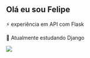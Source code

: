 ## Olá eu sou Felipe

⚡ experiência em API com Flask

📖 Atualmente estudando Django

<div> 
  <a href="https://www.linkedin.com/in/felipe-da-silva-alves-449200202/" target="_blank"><img src="https://img.shields.io/badge/-LinkedIn-%230077B5?style=for-the-badge&logo=linkedin&logoColor=white" target="_blank"></a> 
</div>
